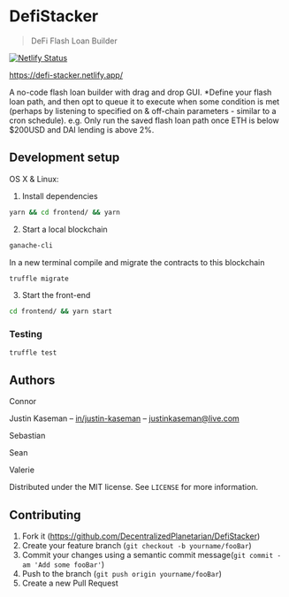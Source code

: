 # DefiStacker

> DeFi Flash Loan Builder

[![Netlify Status](https://api.netlify.com/api/v1/badges/3234c434-1eff-4f22-b438-85b5157fbe13/deploy-status)](https://app.netlify.com/sites/defi-stacker/deploys)

https://defi-stacker.netlify.app/

A no-code flash loan builder with drag and drop GUI. \*Define your flash loan path, and then opt to queue it to execute when some condition is met (perhaps by listening to specified on & off-chain parameters - similar to a cron schedule). e.g. Only run the saved flash loan path once ETH is below \$200USD and DAI lending is above 2%.

<!-- ![](header.png) -->

## Development setup

OS X & Linux:

1. Install dependencies

```sh
yarn && cd frontend/ && yarn
```

2. Start a local blockchain

```sh
ganache-cli
```

In a new terminal compile and migrate the contracts to this blockchain

```sh
truffle migrate
```

3. Start the front-end

```sh
cd frontend/ && yarn start
```

### Testing

```sh
truffle test
```

## Authors

<!-- Your Name – [@YourTwitter](https://twitter.com/dbader_org) – YourEmail@example.com -->

Connor

Justin Kaseman – [in/justin-kaseman](https://www.linkedin.com/in/justin-kaseman/) – justinkaseman@live.com

Sebastian

Sean

Valerie

Distributed under the MIT license. See `LICENSE` for more information.

## Contributing

1. Fork it (<https://github.com/DecentralizedPlanetarian/DefiStacker>)
2. Create your feature branch (`git checkout -b yourname/fooBar`)
3. Commit your changes using a semantic commit message(`git commit -am 'Add some fooBar'`)
4. Push to the branch (`git push origin yourname/fooBar`)
5. Create a new Pull Request
